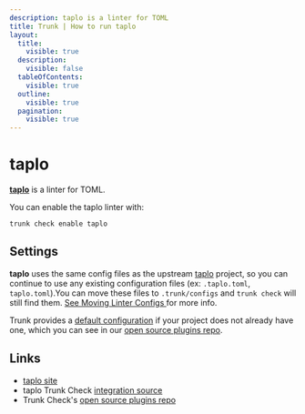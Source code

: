 ```yaml
---
description: taplo is a linter for TOML
title: Trunk | How to run taplo
layout:
  title:
    visible: true
  description:
    visible: false
  tableOfContents:
    visible: true
  outline:
    visible: true
  pagination:
    visible: true
---
```


# taplo

[**taplo**](https://github.com/tamasfe/taplo#readme) is a linter for TOML.

You can enable the taplo linter with:

```shell
trunk check enable taplo
```

## Settings

**taplo** uses the same config files as the
upstream [taplo](https://github.com/tamasfe/taplo#readme) project, so you can continue to use any
existing configuration files (ex: `.taplo.toml`, `taplo.toml`).You can move these files to `.trunk/configs` and `trunk check` will still find them. [See Moving Linter Configs ](..#moving-linter-configs) for more info.

Trunk provides a [default configuration](https://github.com/trunk-io/plugins/tree/main/linters/taplo) if your project does not already have one,
which you can see in our [open source plugins repo]().



## Links

* [taplo site](https://github.com/tamasfe/taplo#readme)
* taplo Trunk Check [integration source](https://github.com/trunk-io/plugins/tree/main/linters/taplo)
* Trunk Check's [open source plugins repo](https://github.com/trunk-io/plugins/tree/main)
